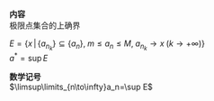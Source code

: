 **内容**  
极限点集合的上确界  
  
$E=\{x\,|\,\{a_{n_k}\}\subseteq\{a_n\},\;  
m\leq a_n \leq M,\;  
a_{n_k}\to x\;(k\to+\infty)\}$  
$a^*=\sup E$  
  
**数学记号**  
$\limsup\limits_{n\to\infty}a_n=\sup E$  
